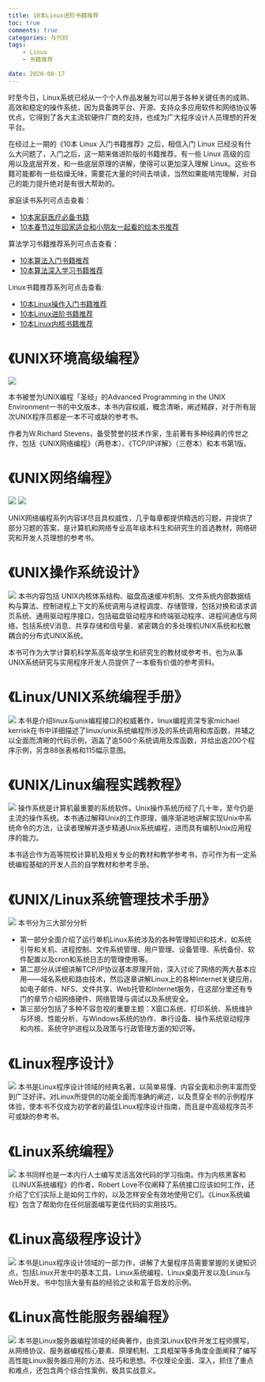 ```yaml
---
title: 10本Linux进阶书籍推荐
toc: true
comments: true
categories: 与代码
tags: 
	- Linux
	- 书籍推荐

date: 2020-08-17
---
```

时至今日，Linux系统已经从一个个人作品发展为可以用于各种关键任务的成熟、高效和稳定的操作系统，因为具备跨平台、开源、支持众多应用软件和网络协议等优点，它得到了各大主流软硬件厂商的支持，也成为广大程序设计人员理想的开发平台。

在经过上一期的《10本 Linux 入门书籍推荐》之后，相信入门 Linux 已经没有什么大问题了，入门之后，这一期来做进阶版的书籍推荐。有一些 Linux 高级的应用以及底层开发，和一些底层原理的讲解，使得可以更加深入理解 Linux。这些书籍可能都有一些枯燥无味，需要花大量的时间去啃读，当然如果能啃完理解，对自己的能力提升绝对是有很大帮助的。

家庭读书系列可点击查看：

- [10本家庭医疗必备书籍](https://102no.com/2020/04/23/10-essential-books-for-famil-medicine/)
- [10本春节过年回家适合和小朋友一起看的绘本书推荐](https://102no.com/2021/02/05/10-children-picture-book/)

算法学习书籍推荐系列可点击查看：

- [10本算法入门书籍推荐](https://102no.com/2020/12/03/10-algorithm-books/)
- [10本算法深入学习书籍推荐](https://102no.com/2021/01/25/10-in-depth-algorithm-books/)

Linux书籍推荐系列可点击查看:

- [10本Linux操作入门书籍推荐](https://102no.com/2020/08/13/10-linux-introduction-books/)
- [10本Linux进阶书籍推荐](https://102no.com/2020/08/17/10-linux-advanced-books/)
- [10本Linux内核书籍推荐](https://102no.com/2020/09/01/10-linux-kernel-books/)

# 《UNIX环境高级编程》
![](http://qiniu.102no.com/UNIX环境高级编程.png)

本书被誉为UNIX编程「圣经」的Advanced Programming in the UNIX Environment一书的中文版本，本书内容权威，概念清晰，阐述精辟，对于所有层次UNIX程序员都是一本不可或缺的参考书。

作者为W.Richard Stevens，备受赞誉的技术作家，生前著有多种经典的传世之作，包括《UNIX网络编程》（两卷本）、《TCP/IP详解》（三卷本）和本书第1版。

# 《UNIX网络编程》
![](http://qiniu.102no.com/UNIX网络编程卷1.png)
![](http://qiniu.102no.com/UNIX网络编程卷2.png)

UNIX网络编程系列内容详尽且具权威性，几乎每章都提供精选的习题，并提供了部分习题的答案，是计算机和网络专业高年级本科生和研究生的首选教材，网络研究和开发人员理想的参考书。

# 《UNIX操作系统设计》
![](http://qiniu.102no.com/UNIX操作系统设计.png)
本书内容包括 UNIX内核体系结构、磁盘高速缓冲机制、文件系统内部数据结构与算法、控制进程上下文的系统调用与进程调度、存储管理，包括对换和请求调页系统、通用驱动程序接口，包括磁盘驱动程序和终端驱动程序、进程间通信与网络，包括系统V消息、共享存储和信号量、紧密耦合的多处理机UNIX系统和松散耦合的分布式UNIX系统。

本书可作为大学计算机科学系高年级学生和研究生的教材或参考书，也为从事UNIX系统研究与实用程序开发人员提供了一本极有价值的参考资料。

# 《Linux/UNIX系统编程手册》
![](http://qiniu.102no.com/Linux:UNIX系统编程手册.png)
本书是介绍linux与unix编程接口的权威著作，linux编程资深专家michael kerrisk在书中详细描述了linux/unix系统编程所涉及的系统调用和库函数，并辅之以全面而清晰的代码示例，涵盖了逾500个系统调用及库函数，并给出逾200个程序示例，另含88张表格和115幅示意图。

# 《UNIX/Linux编程实践教程》
![](http://qiniu.102no.com/UNIX:Linux编程实践教程.png)
操作系统是计算机最重要的系统软件。Unix操作系统历经了几十年，至今仍是主流的操作系统。本书通过解释Unix的工作原理，循序渐进地讲解实现Unix中系统命令的方法，让读者理解并逐步精通Unix系统编程，进而具有编制Unix应用程序的能力。

本书适合作为高等院校计算机及相关专业的教材和教学参考书，亦可作为有一定系统编程基础的开发人员的自学教材和参考手册。

# 《UNIX/Linux系统管理技术手册》
![](http://qiniu.102no.com/UNIX:Linux系统管理技术手册.png)
本书分为三大部分分析

- 第一部分全面介绍了运行单机Linux系统涉及的各种管理知识和技术，如系统引导和关机、进程控制、文件系统管理、用户管理、设备管理、系统备份、软件配置以及cron和系统日志的管理使用等。
- 第二部分从详细讲解TCP/IP协议基本原理开始，深入讨论了网络的两大基本应用——域名系统和路由技术，然后逐章讲解Linux上的各种Internet关键应用，如电子邮件、NFS、文件共享、Web托管和Internet服务，在这部分里还有专门的章节介绍网络硬件、网络管理与调试以及系统安全。
- 第三部分包括了多种不容忽视的重要主题：X窗口系统、打印系统、系统维护与环境、性能分析、与Windows系统的协作、串行设备、操作系统驱动程序和内核、系统守护进程以及政策与行政管理方面的知识等。

# 《Linux程序设计》

![](http://qiniu.102no.com/Linux程序设计.png)
本书是Linux程序设计领域的经典名著，以简单易懂、内容全面和示例丰富而受到广泛好评。对Linux所提供的功能全面而准确的阐述，以及贯穿全书的示例程序体验，使本书不仅成为初学者的最佳Linux程序设计指南，而且是中高级程序员不可或缺的参考书。

# 《Linux系统编程》
![](http://qiniu.102no.com/Linux系统编程.png)
本书同样也是一本内行人士编写灵活高效代码的学习指南。作为内核黑客和《LINUX系统编程》的作者，Robert Love不仅阐释了系统接口应该如何工作，还介绍了它们实际上是如何工作的，以及怎样安全有效地使用它们。《Linux系统编程》包含了帮助你在任何层面编写更佳代码的实用技巧。

# 《Linux高级程序设计》
![](http://qiniu.102no.com/Linux高级程序设计.png)
本书是Linux程序设计领域的一部力作，讲解了大量程序员需要掌握的关键知识点，包括Linux开发中的基本工具、Linux系统编程、Linux桌面开发以及Linux与Web开发。书中包括大量有益的经验之谈和富于启发的示例。

# 《Linux高性能服务器编程》
![](http://qiniu.102no.com/Linux高性能服务器编程.png)
本书是Linux服务器编程领域的经典著作，由资深Linux软件开发工程师撰写，从网络协议、服务器编程核心要素、原理机制、工具框架等多角度全面阐释了编写高性能Linux服务器应用的方法、技巧和思想。不仅理论全面、深入，抓住了重点和难点，还包含两个综合性案例，极具实战意义。


